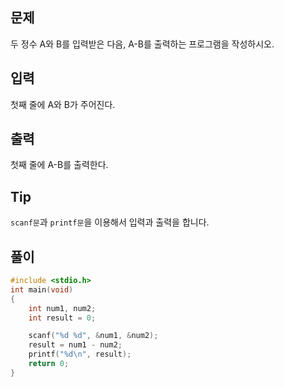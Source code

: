 ## 문제

두 정수 A와 B를 입력받은 다음, A-B를 출력하는 프로그램을 작성하시오.

## 입력

첫째 줄에 A와 B가 주어진다.

## 출력

첫째 줄에 A-B를 출력한다.

## Tip

`scanf문`과 `printf문`을 이용해서 입력과 출력을 합니다.

## 풀이
```c
#include <stdio.h>
int main(void)
{
	int num1, num2;
	int result = 0;

	scanf("%d %d", &num1, &num2);
	result = num1 - num2;
	printf("%d\n", result);
	return 0;
}
```
